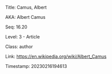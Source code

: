 Title:  Camus, Albert

AKA:    Albert Camus

Seq:    16.20

Level:  3 - Article

Class:  author

Link:   https://en.wikipedia.org/wiki/Albert_Camus

Timestamp: 20230216194613
